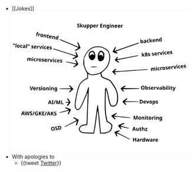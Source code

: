 - [[Jokes]]
  ![FStack.png](../assets/FStack_1662628377237_0.png)
- With apologies to
	- {{tweet [Twitter]( https://mobile.twitter.com/programmerjoke9/status/1566850211586121728 )}}